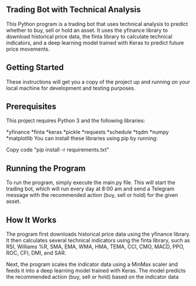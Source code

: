 ## Trading Bot with Technical Analysis

This Python program is a trading bot that uses technical analysis to predict whether to buy, sell or hold an asset. It uses the yfinance library to download historical price data, the finta library to calculate technical indicators, and a deep learning model trained with Keras to predict future price movements.

## Getting Started
These instructions will get you a copy of the project up and running on your local machine for development and testing purposes.

## Prerequisites
This project requires Python 3 and the following libraries:

*yfinance
*finta
*keras
*pickle
*requests
*schedule
*tqdm
*numpy
*matplotlib
You can install these libraries using pip by running:

Copy code
"pip install -r requirements.txt"

## Running the Program
To run the program, simply execute the main.py file. This will start the trading bot, which will run every day at 8:00 am and send a Telegram message with the recommended action (buy, sell or hold) for the given asset.

## How It Works
The program first downloads historical price data using the yfinance library. It then calculates several technical indicators using the finta library, such as RSI, Williams %R, SMA, EMA, WMA, HMA, TEMA, CCI, CMO, MACD, PPO, ROC, CFI, DMI, and SAR.

Next, the program scales the indicator data using a MinMax scaler and feeds it into a deep learning model trained with Keras. The model predicts the recommended action (buy, sell or hold) based on the indicator data
